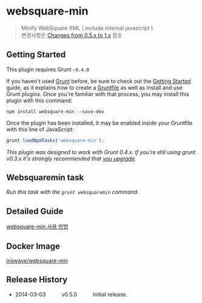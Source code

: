 # websquare-min

> Minify WebSquare XML ( include internal javascript )  
> 변경사항은 [Changes from 0.5.x to 1.x](https://github.com/inswave/websquare-min/wiki/Changes-from-0.5.x-to-1.x) 참조

## Getting Started

This plugin requires Grunt `~0.4.0`

If you haven't used [Grunt](http://gruntjs.com/) before, be sure to check out the [Getting Started](http://gruntjs.com/getting-started) guide, as it explains how to create a [Gruntfile](http://gruntjs.com/sample-gruntfile) as well as install and use Grunt plugins. Once you're familiar with that process, you may install this plugin with this command:

```shell
npm install websquare-min --save-dev
```

Once the plugin has been installed, it may be enabled inside your Gruntfile with this line of JavaScript:

```js
grunt.loadNpmTasks('websquare-min');
```

*This plugin was designed to work with Grunt 0.4.x. If you're still using grunt v0.3.x it's strongly recommended that [you upgrade](http://gruntjs.com/upgrading-from-0.3-to-0.4).*

## Websquaremin task
_Run this task with the `grunt websquaremin` command._

## Detailed Guide
[websquare-min 사용 방법](https://github.com/inswave/grunt-contrib-websquaremin/wiki/websquare-min-%EC%82%AC%EC%9A%A9-%EB%B0%A9%EB%B2%95)

## Docker Image
[inswave/websquare-min](https://hub.docker.com/r/inswave/websquare-min/)

## Release History

* 2014-03-03   v0.5.0   Initial release.
